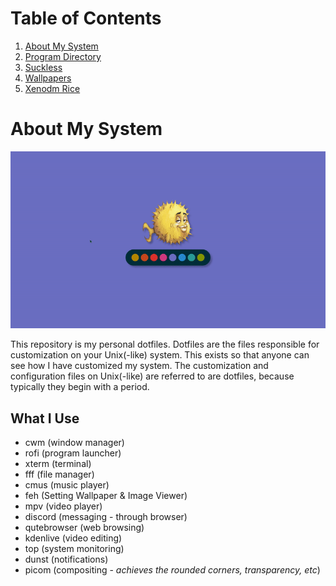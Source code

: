 # Table of Contents
1. [About My System](#About)
2. [Program Directory](.local/bin)
3. [Suckless](.config/suckless)
4. [Wallpapers](Pictures/Wallpapers)
4. [Xenodm Rice](etc/X11/xenodm)

# About My System <a name="About"></a>
![](Pictures/demo.gif)

This repository is my personal dotfiles. Dotfiles are the files responsible for customization on your Unix(-like) system. This exists so that anyone can see how I have customized my system. The customization and configuration files on Unix(-like) are referred to are dotfiles, because typically they begin with a period.

## What I Use
- cwm (window manager)
- rofi (program launcher)
- xterm (terminal)
- fff (file manager)
- cmus (music player)
- feh (Setting Wallpaper & Image Viewer)
- mpv (video player)
- discord (messaging - through browser)
- qutebrowser (web browsing)
- kdenlive (video editing)
- top (system monitoring)
- dunst (notifications)
- picom (compositing - *achieves the rounded corners, transparency, etc*)
